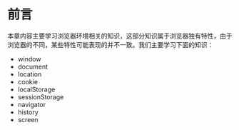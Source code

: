 # 前言

本章内容主要学习浏览器环境相关的知识，这部分知识属于浏览器独有特性，由于浏览器的不同，某些特性可能表现的并不一致。我们主要学习下面的知识：

- window
- document
- location
- cookie
- localStorage
- sessionStorage
- navigator
- history
- screen

<GongZhongHao></GongZhongHao>